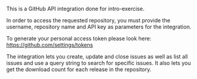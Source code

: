  This is a GitHub API integration done for intro-exercise.
 
 In order to access the requested repository, you must provide 
 the username, repository name and API key as parameters for the
 integration.
 
 To generate your personal access token please look here:
 https://github.com/settings/tokens
 
 The integration lets you create, update and close issues as well
 as list all issues and use a query string to search for specific issues.
 It also lets you get the download count for each release in the
 repository.
 
 
 